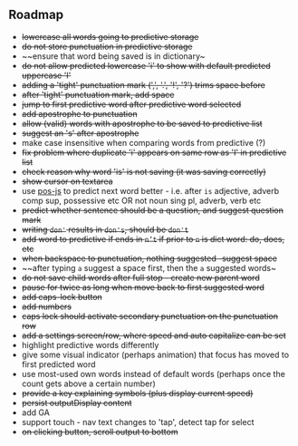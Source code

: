 ## Roadmap

- ~~lowercase all words going to predictive storage~~
- ~~do not store punctuation in predictive storage~~
- ~~ensure that word being saved is in dictionary~
- ~~do not allow predicted lowercase 'i' to show with default predicted uppercase 'I'~~
- ~~adding a 'tight' punctuation mark (',', '.', '!', '?') trims space before~~
- ~~after 'tight' punctuation mark, add space~~
- ~~jump to first predictive word after predictive word selected~~
- ~~add apostrophe to punctuation~~
- ~~allow (valid) words with apostrophe to be saved to predictive list~~
- ~~suggest an 's' after apostrophe~~
- make case insensitive when comparing words from predictive (?)
- ~~fix problem where duplicate 'i' appears on same row as 'I' in predictive list~~
- ~~check reason why word 'is' is not saving (it was saving correctly)~~
- ~~show cursor on textarea~~
- use [pos-js](https://www.npmjs.com/package/pos) to predict next word better - i.e. after `is` adjective, adverb comp sup, possessive etc OR not noun sing pl, adverb, verb etc
- ~~predict whether sentence should be a question, and suggest question mark~~
- ~~writing `don'` results in `don's`, should be `don't`~~
- ~~add word to predictive if ends in `n’t` if prior to `n` is dict word: do, does, etc~~
- ~~when backspace to punctuation, nothing suggested -suggest space~~
- ~~after typing `a` suggest a space first, then the `a` suggested words~
- ~~do not save child words after full stop - create new parent word~~
- ~~pause for twice as long when move back to first suggested word~~
- ~~add caps-lock button~~
- ~~add numbers~~
- ~~caps lock should activate secondary punctuation on the punctuation row~~
- ~~add a settings screen/row, where speed and auto capitalize can be set~~
- highlight predictive words differently
- give some visual indicator (perhaps animation) that focus has moved to first predicted word
- use most-used own words instead of default words (perhaps once the count gets above a certain number)
- ~~provide a key explaining symbols (plus display current speed)~~
- ~~persist outputDisplay content~~
- add GA
- support touch - nav text changes to 'tap', detect tap for select
- ~~on clicking button, scroll output to bottom~~
